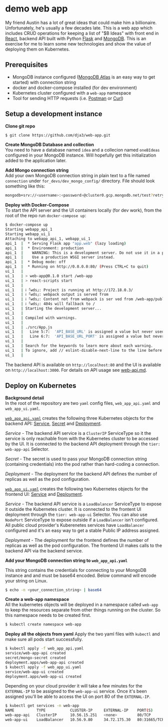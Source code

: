 # demo web app #
My friend Austin has a lot of great ideas that could make him a billionaire. Unfortunately, he's usually a few decades late. This is a web app which includes CRUD operations for keeping a list of "$B Ideas" with front end in [React](reactjs.org), backend API built with Python [Flask](https://www.fullstackpython.com/flask.html) and [MongoDB](www.mongodb.com). This is an exercise for me to learn some new technologies and show the value of deploying them on Kubernetes.

## Prerequisites ##
* MongoDB instance configured ([MongoDB Atlas](mongodb.com/cloud/atlas) is an easy way to get started) with connection string
* docker and docker-compose installed (for dev environment)
* Kubernetes cluster configured with a `web-app` namespace
* Tool for sending HTTP requests (i.e. [Postman](https://www.getpostman.com/) or [Curl](https://curl.haxx.se/))
 
## Setup a development instance ##
**Clone git repo**  
```bash
$ git clone https://github.com/dja3/web-app.git
```

**Create MongoDB Database and collection**  
You need to have a database named `idea` and a collecion named `oneBIdeas` configured in your MongoDB instance. Will hopefully get this initialization added to the application later.

**Add Mongo connection string**  
Add your own MongoDB connection string in plain text to a file named `connection` under `for_devs/dev_mongo_config/` directory. File should look something like this:
```bash
mongodb+srv://<username>:<password>@cluster0.gcp.mongodb.net/test?retryWrites=true&w=majority
```

**Deploy with  Docker-Compose**  
To start the API server and the UI containers locally (for dev work), from the root of the repo run `docker-compose up`:
```bash
$ docker-compose up
Starting webapp_api_1
Starting webapp_ui_1
Attaching to webapp_api_1, webapp_ui_1
api_1  |  * Serving Flask app "app.web" (lazy loading)
api_1  |  * Environment: production
api_1  |    WARNING: This is a development server. Do not use it in a production deployment.
api_1  |    Use a production WSGI server instead.
api_1  |  * Debug mode: off
api_1  |  * Running on http://0.0.0.0:80/ (Press CTRL+C to quit)
ui_1   | 
ui_1   | > web-app@0.1.0 start /web-app
ui_1   | > react-scripts start
ui_1   | 
ui_1   | ℹ ｢wds｣: Project is running at http://172.18.0.3/
ui_1   | ℹ ｢wds｣: webpack output is served from 
ui_1   | ℹ ｢wds｣: Content not from webpack is ser ved from /web-app/public
ui_1   | ℹ ｢wds｣: 404s will fallback to /
ui_1   | Starting the development server...
ui_1   | 
ui_1   | Compiled with warnings.
ui_1   | 
ui_1   | ./src/App.js
ui_1   |   Line 5:7:  'API_BASE_URL' is assigned a value but never used       no-unused-vars
ui_1   |   Line 6:7:  'API_BASE_URL_PORT' is assigned a value but never used  no-unused-vars
ui_1   | 
ui_1   | Search for the keywords to learn more about each warning.
ui_1   | To ignore, add // eslint-disable-next-line to the line before.
ui_1   | 
```

The backend API is available on `http://localhost:80` and the UI is available on `http://localhost:3000`. For details on API usage see [web-api.md](web-api.md).

## Deploy on Kubernetes ##

**Background detail**  
In the root of the repository are two `yaml` config files, `web_app_api.yaml` and `web_app_ui.yaml`. 

[`web_app_api.yaml`](web_app_api.yaml) creates the following three Kubernetes objects for the backend API: [Service](https://kubernetes.io/docs/concepts/services-networking/service/), [Secret](https://kubernetes.io/docs/concepts/configuration/secret/) and [Deployment](https://kubernetes.io/docs/concepts/workloads/controllers/deployment/).

*Service* - The backend API service is a `ClusterIP` ServiceType so it the service is only reachable from with the Kubernetes cluster to be accessed by the UI. It is connected to the backend API deployment through the `tier: web-app-api` Selector.

*Secret* - The secret is used to pass your MongoDB connection string (containing credentials) into the pod rather than hard-coding a connection.

*Deployment* - The deployment for the backend API defines the number of replicas as well as the pod configuration.

[`web_app_ui.yaml`](web_app_ui.yaml) creates the following two Kubernetes objects for the frontend UI: [Service](https://kubernetes.io/docs/concepts/services-networking/service/) and [Deployment](https://kubernetes.io/docs/concepts/workloads/controllers/deployment/).

*Service* - The backend API service is a `LoadBalancer` ServiceType to expose it outside the Kubernetes cluster. It is connected to the frontent UI deployment through the `tier: web-app-ui` Selector. You can also use `NodePort` ServiceType to expose outside if a `LoadBalancer` isn't configured. All public cloud provider's Kuberenetes services have `LoadBalancer` configured and it's an easy way to get a stable Public IP address assigned.

*Deployment* - The deployment for the frontend defines the number of replicas as well as the pod configuration. The frontend UI makes calls to the backend API via the backend service.

**Add your MongoDB connection string to `web_app_api.yaml`**  

This string contains the credentials for connecting to your MongoDB instance and and must be base64 encoded. Below command will encode your string on Linux.
```bash
$ echo -n <your_connection_string> | base64
```

**Create a web-app namespace**  
All the kubernetes objects will be deployed in a namespace called `web-app` to keep the resources separate from other things running on the cluster. So this namespace needs to be created first.
```bash
$ kubectl create namespace web-app
```

**Deploy all the objects from yaml**
Apply the two yaml files with `kubectl` and make sure all pods start successfully.

```bash
$ kubectl apply -f web_app_api.yaml 
service/web-app-api created
secret/mongo-secret created
deployment.apps/web-app-api created
$ kubectl apply -f web_app_ui.yaml 
service/web-app-ui created
deployment.apps/web-app-ui created
```

Depending on your cloud provider it will take a few minutes for the `EXTERNAL-IP` to be assigned to the `web-app-ui` service. Once it's been assigned you'll be able to access the UI on port 80 of the `EXTERNAL-IP`. 

```bash
$ kubectl get services -n web-app
NAME          TYPE           CLUSTER-IP     EXTERNAL-IP    PORT(S)        AGE
web-app-api   ClusterIP      10.56.15.251   <none>         80/TCP         15m
web-app-ui    LoadBalancer   10.56.9.80     34.72.175.30   80:31665/TCP   4d5h
```
